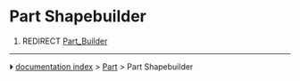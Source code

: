 # Part Shapebuilder
1.  REDIRECT [Part_Builder](Part_Builder.md)



---
⏵ [documentation index](../README.md) > [Part](Part_Workbench.md) > Part Shapebuilder
